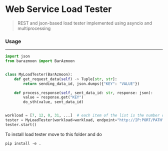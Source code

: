 # Web Service Load Tester

> REST and json-based load tester implemented using asyncio and multiprocessing

### Usage
---

```python
import json
from barazmoon import BarAzmoon


class MyLoadTester(BarAzmoon):
    def get_request_data(self) -> Tuple[str, str]:
        return sending_data_id, json.dumps({"KEY": "VALUE"})

    def process_response(self, sent_data_id: str, response: json):
        value = response.get("KEY")
        do_sth(value, sent_data_id)


workload = [7, 12, 0, 31, ...]  # each item of the list is the number of request for a second
tester = MyLoadTester(workload=workload, endpoint="http://IP:PORT/PATH", http_method="post")
tester.start()
```
To install load tester move to this folder and do
```
pip install -e .
```
